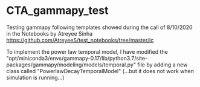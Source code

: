 # CTA_gammapy_test
Testing gammapy following templates showed during the call of 8/10/2020 in the Notebooks by Atreyee Sinha
https://github.com/AtreyeeS/test_notebooks/tree/master/lc


To implement the power law temporal model, I have modified the "opt/miniconda3/envs/gammapy-0.17/lib/python3.7/site-packages/gammapy/modeling/models/temporal.py"   file by adding a new class called "PowerlawDecayTemporalModel" (...but it does not work when simulation is running...)
